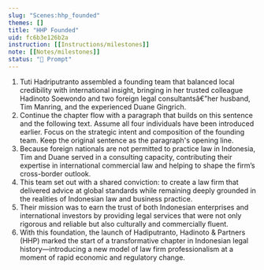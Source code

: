 ```yaml
---
slug: "Scenes:hhp_founded"
themes: []
title: "HHP Founded"
uid: fc6b3e126b2a
instruction: [[Instructions/milestones]]
note: [[Notes/milestones]]
status: "💬 Prompt"
---
```

1. Tuti Hadriputranto assembled a founding team that balanced local credibility with international insight, bringing in her trusted colleague Hadinoto Soewondo and two foreign legal consultantsâ€”her husband, Tim Manring, and the experienced Duane Gingrich.
2. Continue the chapter flow with a paragraph that builds on this sentence and the following text. Assume all four individuals have been introduced earlier. Focus on the strategic intent and composition of the founding team. Keep the original sentence as the paragraph's opening line.
2. Because foreign nationals are not permitted to practice law in Indonesia, Tim and Duane served in a consulting capacity, contributing their expertise in international commercial law and helping to shape the firm’s cross-border outlook.
3. This team  set out with a shared conviction: to create a law firm that delivered advice at global standards while remaining deeply grounded in the realities of Indonesian law and business practice.
4. Their mission was to earn the trust of both Indonesian enterprises and international investors by providing legal services that were not only rigorous and reliable but also culturally and commercially fluent.
5. With this foundation, the launch of Hadiputranto, Hadinoto & Partners (HHP) marked the start of a transformative chapter in Indonesian legal history—introducing a new model of law firm professionalism at a moment of rapid economic and regulatory change.
